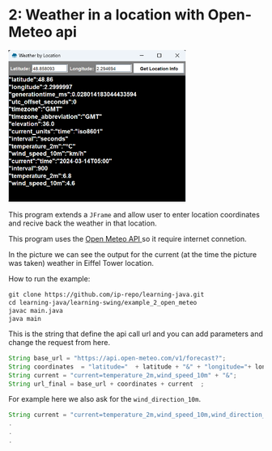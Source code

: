 # 2: Weather in a location with Open-Meteo api

<img src="example_2_open_meteo/screen-open-meteo.png" width="350" height="300">

This program extends a `JFrame` and allow user to enter location coordinates and recive back the weather in that location. 

This program uses the <a href="https://open-meteo.com/"> Open Meteo API </a> so it require internet connetion.

In the picture we can see the output for the current (at the time the picture was taken)  weather in Eiffel Tower location.

How to run the example:

```console
git clone https://github.com/ip-repo/learning-java.git
cd learning-java/learning-swing/example_2_open_meteo
javac main.java
java main
```

This is the string that define the api call url and you can add parameters and change the request from here.

```Java
String base_url = "https://api.open-meteo.com/v1/forecast?";
String coordinates  = "latitude="  + latitude + "&" + "longitude="+ longitude + "&";
String current = "current=temperature_2m,wind_speed_10m" + "&";
String url_final = base_url + coordinates + current  ;

```
For example here we also ask for the `wind_direction_10m`.
```Java
String current = "current=temperature_2m,wind_speed_10m,wind_direction_10m" + "&";
.
.
.
```
